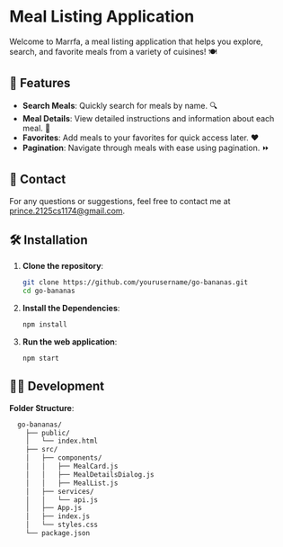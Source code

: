 # Meal Listing Application

Welcome to Marrfa, a meal listing application that helps you explore, search, and favorite meals from a variety of cuisines! 🍽️

## 🚀 Features

- **Search Meals**: Quickly search for meals by name. 🔍
- **Meal Details**: View detailed instructions and information about each meal. 📄
- **Favorites**: Add meals to your favorites for quick access later. ❤️
- **Pagination**: Navigate through meals with ease using pagination. ⏩

##  📧 Contact
For any questions or suggestions, feel free to contact me at prince.2125cs1174@gmail.com.


## 🛠️ Installation

1. **Clone the repository**:
   ```sh
   git clone https://github.com/yourusername/go-bananas.git
   cd go-bananas
2. **Install the Dependencies**:
   ```sh
   npm install
3. **Run the web application**:
   ```sh
   npm start

 ## 👨‍💻 Development

  **Folder Structure**:
   ```sh
     go-bananas/
       ├── public/
       │   └── index.html
       ├── src/
       │   ├── components/
       │   │   ├── MealCard.js
       │   │   ├── MealDetailsDialog.js
       │   │   ├── MealList.js
       │   ├── services/
       │   │   └── api.js
       │   ├── App.js
       │   ├── index.js
       │   └── styles.css
       └── package.json
